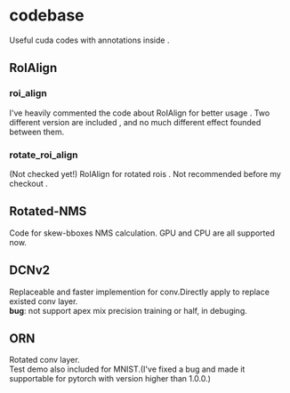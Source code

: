 # codebase
Useful cuda codes with annotations inside . 

## RoIAlign
### roi_align  
I've heavily commented the code about RoIAlign for better usage . Two different version are included , and no much different effect founded between them.   

### rotate_roi_align  
(Not checked yet!) RoIAlign for rotated rois . Not recommended before my checkout .

## Rotated-NMS
Code for skew-bboxes NMS calculation.
GPU and CPU are all supported now. 

## DCNv2
Replaceable and faster implemention for conv.Directly apply to replace existed conv layer.   
**bug**: not support apex mix precision training or half, in debuging.

## ORN
Rotated conv layer.  
Test demo also included for MNIST.(I've fixed a bug and made it supportable for pytorch with version higher than 1.0.0.)
